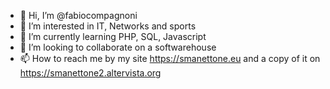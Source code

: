 - 👋 Hi, I’m @fabiocompagnoni
- 👀 I’m interested in IT, Networks and sports
- 🌱 I’m currently learning PHP, SQL, Javascript
- 💞️ I’m looking to collaborate on a softwarehouse
- 📫 How to reach me by my site https://smanettone.eu and a copy of it on https://smanettone2.altervista.org

<!---
fabiocompagnoni/fabiocompagnoni is a ✨ special ✨ repository because its `README.md` (this file) appears on your GitHub profile.
You can click the Preview link to take a look at your changes.
--->
